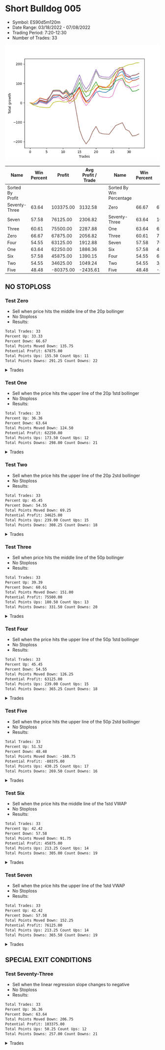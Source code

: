 # Short Bulldog 005 
- Symbol: ES90d5m120m
- Date Range: 03/18/2022 - 07/08/2022
- Trading Period: 7:20-12:30
- Number of Trades: 33

![Plot](ShortBulldog005ES90d5m120m.png)

| Name | Win Percent | Profit | Avg Profit / Trade |     | Name | Win Percent | Profit | Avg Profit / Trade |
| ---- | ----------- | ------ | ------------------ | --- | ---- | ----------- | ------ | ------------------ |
| Sorted By <br> Profit | | | | | Sorted By <br> Win Percentage ||||
| Seventy-Three | 63.64 | 103375.00 | 3132.58 |     | Zero | 66.67 | 67875.00 | 2056.82 |
| Seven | 57.58 | 76125.00 | 2306.82 |     | Seventy-Three | 63.64 | 103375.00 | 3132.58 |
| Three | 60.61 | 75500.00 | 2287.88 |     | One | 63.64 | 62250.00 | 1886.36 |
| Zero | 66.67 | 67875.00 | 2056.82 |     | Three | 60.61 | 75500.00 | 2287.88 |
| Four | 54.55 | 63125.00 | 1912.88 |     | Seven | 57.58 | 76125.00 | 2306.82 |
| One | 63.64 | 62250.00 | 1886.36 |     | Six | 57.58 | 45875.00 | 1390.15 |
| Six | 57.58 | 45875.00 | 1390.15 |     | Four | 54.55 | 63125.00 | 1912.88 |
| Two | 54.55 | 34625.00 | 1049.24 |     | Two | 54.55 | 34625.00 | 1049.24 |
| Five | 48.48 | -80375.00 | -2435.61 |     | Five | 48.48 | -80375.00 | -2435.61 |

## NO STOPLOSS

### Test Zero
* Sell when price hits the middle line of the 20p bollinger
* No Stoploss
* Results:
```
Total Trades: 33
Percent Up: 33.33
Percent Down: 66.67
Total Points Moved Down: 135.75
Potential Profit: 67875.00
Total Points Ups: 155.50 Count Ups: 11
Total Points Downs: 291.25 Count Downs: 22
```

<details><summary>Trades</summary>

<code>In: 2022-03-24 08:05:00		Out: 2022-03-24 09:17:15		Total Position Time: 72:15		Total Move Down: -7.25		Total to Date: -7.25</code> <br />
<code>In: 2022-03-24 08:30:00		Out: 2022-03-24 09:17:15		Total Position Time: 47:15		Total Move Down: 6.25		Total to Date: -1.00</code> <br />
<code>In: 2022-03-25 07:25:00		Out: 2022-03-25 08:01:45		Total Position Time: 36:45		Total Move Down: 7.00		Total to Date: 6.00</code> <br />
<code>In: 2022-03-28 12:00:00		Out: 2022-03-28 12:46:00		Total Position Time: 46:00		Total Move Down: -4.25		Total to Date: 1.75</code> <br />
<code>In: 2022-03-29 12:10:00		Out: 2022-03-29 12:46:00		Total Position Time: 36:00		Total Move Down: -5.00		Total to Date: -3.25</code> <br />
<code>In: 2022-04-06 10:50:00		Out: 2022-04-06 11:00:10		Total Position Time: 10:10		Total Move Down: 13.25		Total to Date: 10.00</code> <br />
<code>In: 2022-04-06 11:05:00		Out: 2022-04-06 11:08:10		Total Position Time: 03:10		Total Move Down: 18.50		Total to Date: 28.50</code> <br />
<code>In: 2022-04-07 12:15:00		Out: 2022-04-07 12:46:00		Total Position Time: 31:00		Total Move Down: 1.50		Total to Date: 30.00</code> <br />
<code>In: 2022-04-08 08:05:00		Out: 2022-04-08 09:13:40		Total Position Time: 68:40		Total Move Down: 7.00		Total to Date: 37.00</code> <br />
<code>In: 2022-04-13 08:05:00		Out: 2022-04-13 10:05:55		Total Position Time: 120:55		Total Move Down: -15.50		Total to Date: 21.50</code> <br />
<code>In: 2022-04-20 10:45:00		Out: 2022-04-20 11:13:25		Total Position Time: 28:25		Total Move Down: 5.75		Total to Date: 27.25</code> <br />
<code>In: 2022-04-25 11:35:00		Out: 2022-04-25 12:07:15		Total Position Time: 32:15		Total Move Down: 16.00		Total to Date: 43.25</code> <br />
<code>In: 2022-05-04 09:40:00		Out: 2022-05-04 10:37:25		Total Position Time: 57:25		Total Move Down: 6.00		Total to Date: 49.25</code> <br />
<code>In: 2022-05-04 11:05:00		Out: 2022-05-04 11:07:15		Total Position Time: 02:15		Total Move Down: 14.00		Total to Date: 63.25</code> <br />
<code>In: 2022-05-04 11:30:00		Out: 2022-05-04 11:31:10		Total Position Time: 01:10		Total Move Down: 19.00		Total to Date: 82.25</code> <br />
<code>In: 2022-05-04 11:55:00		Out: 2022-05-04 12:46:00		Total Position Time: 51:00		Total Move Down: -46.75		Total to Date: 35.50</code> <br />
<code>In: 2022-05-04 12:15:00		Out: 2022-05-04 12:46:00		Total Position Time: 31:00		Total Move Down: -27.00		Total to Date: 8.50</code> <br />
<code>In: 2022-05-16 10:35:00		Out: 2022-05-16 11:51:05		Total Position Time: 76:05		Total Move Down: -0.50		Total to Date: 8.00</code> <br />
<code>In: 2022-05-19 08:50:00		Out: 2022-05-19 09:21:05		Total Position Time: 31:05		Total Move Down: 22.25		Total to Date: 30.25</code> <br />
<code>In: 2022-05-19 12:05:00		Out: 2022-05-19 12:18:20		Total Position Time: 13:20		Total Move Down: 23.50		Total to Date: 53.75</code> <br />
<code>In: 2022-05-24 10:55:00		Out: 2022-05-24 11:48:35		Total Position Time: 53:35		Total Move Down: 6.25		Total to Date: 60.00</code> <br />
<code>In: 2022-05-25 11:35:00		Out: 2022-05-25 12:46:00		Total Position Time: 71:00		Total Move Down: -5.25		Total to Date: 54.75</code> <br />
<code>In: 2022-05-27 12:10:00		Out: 2022-05-27 12:46:00		Total Position Time: 36:00		Total Move Down: -1.50		Total to Date: 53.25</code> <br />
<code>In: 2022-05-31 09:05:00		Out: 2022-05-31 10:16:00		Total Position Time: 71:00		Total Move Down: 10.50		Total to Date: 63.75</code> <br />
<code>In: 2022-06-15 11:00:00		Out: 2022-06-15 11:01:15		Total Position Time: 01:15		Total Move Down: 11.00		Total to Date: 74.75</code> <br />
<code>In: 2022-06-15 11:45:00		Out: 2022-06-15 11:58:05		Total Position Time: 13:05		Total Move Down: 46.75		Total to Date: 121.50</code> <br />
<code>In: 2022-06-15 11:50:00		Out: 2022-06-15 11:58:05		Total Position Time: 08:05		Total Move Down: 32.00		Total to Date: 153.50</code> <br />
<code>In: 2022-06-21 12:05:00		Out: 2022-06-21 12:35:35		Total Position Time: 30:35		Total Move Down: 8.00		Total to Date: 161.50</code> <br />
<code>In: 2022-07-05 10:40:00		Out: 2022-07-05 12:40:55		Total Position Time: 120:55		Total Move Down: -34.75		Total to Date: 126.75</code> <br />
<code>In: 2022-07-05 11:40:00		Out: 2022-07-05 12:46:00		Total Position Time: 66:00		Total Move Down: -7.75		Total to Date: 119.00</code> <br />
<code>In: 2022-07-06 11:00:00		Out: 2022-07-06 11:02:25		Total Position Time: 02:25		Total Move Down: 7.00		Total to Date: 126.00</code> <br />
<code>In: 2022-07-06 11:45:00		Out: 2022-07-06 12:46:00		Total Position Time: 61:00		Total Move Down: 2.25		Total to Date: 128.25</code> <br />
<code>In: 2022-07-07 12:20:00		Out: 2022-07-07 12:38:25		Total Position Time: 18:25		Total Move Down: 7.50		Total to Date: 135.75</code> <br />


</details>

### Test One
* Sell when the price hits the upper line of the 20p 1std bollinger
* No Stoploss
* Results:
```
Total Trades: 33
Percent Up: 36.36
Percent Down: 63.64
Total Points Moved Down: 124.50
Potential Profit: 62250.00
Total Points Ups: 173.50 Count Ups: 12
Total Points Downs: 298.00 Count Downs: 21
```

<details><summary>Trades</summary>

<code>In: 2022-03-24 08:05:00		Out: 2022-03-24 09:33:55		Total Position Time: 88:55		Total Move Down: -2.00		Total to Date: -2.00</code> <br />
<code>In: 2022-03-24 08:30:00		Out: 2022-03-24 09:33:55		Total Position Time: 63:55		Total Move Down: 11.50		Total to Date: 9.50</code> <br />
<code>In: 2022-03-25 07:25:00		Out: 2022-03-25 08:09:20		Total Position Time: 44:20		Total Move Down: 15.50		Total to Date: 25.00</code> <br />
<code>In: 2022-03-28 12:00:00		Out: 2022-03-28 12:46:00		Total Position Time: 46:00		Total Move Down: -4.25		Total to Date: 20.75</code> <br />
<code>In: 2022-03-29 12:10:00		Out: 2022-03-29 12:46:00		Total Position Time: 36:00		Total Move Down: -5.00		Total to Date: 15.75</code> <br />
<code>In: 2022-04-06 10:50:00		Out: 2022-04-06 11:09:45		Total Position Time: 19:45		Total Move Down: 17.75		Total to Date: 33.50</code> <br />
<code>In: 2022-04-06 11:05:00		Out: 2022-04-06 11:09:45		Total Position Time: 04:45		Total Move Down: 24.75		Total to Date: 58.25</code> <br />
<code>In: 2022-04-07 12:15:00		Out: 2022-04-07 12:46:00		Total Position Time: 31:00		Total Move Down: 1.50		Total to Date: 59.75</code> <br />
<code>In: 2022-04-08 08:05:00		Out: 2022-04-08 10:05:55		Total Position Time: 120:55		Total Move Down: -1.00		Total to Date: 58.75</code> <br />
<code>In: 2022-04-13 08:05:00		Out: 2022-04-13 10:05:55		Total Position Time: 120:55		Total Move Down: -15.50		Total to Date: 43.25</code> <br />
<code>In: 2022-04-20 10:45:00		Out: 2022-04-20 11:17:15		Total Position Time: 32:15		Total Move Down: 8.75		Total to Date: 52.00</code> <br />
<code>In: 2022-04-25 11:35:00		Out: 2022-04-25 12:46:00		Total Position Time: 71:00		Total Move Down: -22.75		Total to Date: 29.25</code> <br />
<code>In: 2022-05-04 09:40:00		Out: 2022-05-04 11:07:20		Total Position Time: 87:20		Total Move Down: 4.00		Total to Date: 33.25</code> <br />
<code>In: 2022-05-04 11:05:00		Out: 2022-05-04 11:07:20		Total Position Time: 02:20		Total Move Down: 18.00		Total to Date: 51.25</code> <br />
<code>In: 2022-05-04 11:30:00		Out: 2022-05-04 11:31:20		Total Position Time: 01:20		Total Move Down: 23.00		Total to Date: 74.25</code> <br />
<code>In: 2022-05-04 11:55:00		Out: 2022-05-04 12:46:00		Total Position Time: 51:00		Total Move Down: -46.75		Total to Date: 27.50</code> <br />
<code>In: 2022-05-04 12:15:00		Out: 2022-05-04 12:46:00		Total Position Time: 31:00		Total Move Down: -27.00		Total to Date: 0.50</code> <br />
<code>In: 2022-05-16 10:35:00		Out: 2022-05-16 12:10:10		Total Position Time: 95:10		Total Move Down: 2.50		Total to Date: 3.00</code> <br />
<code>In: 2022-05-19 08:50:00		Out: 2022-05-19 09:40:30		Total Position Time: 50:30		Total Move Down: 30.75		Total to Date: 33.75</code> <br />
<code>In: 2022-05-19 12:05:00		Out: 2022-05-19 12:24:50		Total Position Time: 19:50		Total Move Down: 34.75		Total to Date: 68.50</code> <br />
<code>In: 2022-05-24 10:55:00		Out: 2022-05-24 11:55:10		Total Position Time: 60:10		Total Move Down: 15.25		Total to Date: 83.75</code> <br />
<code>In: 2022-05-25 11:35:00		Out: 2022-05-25 12:46:00		Total Position Time: 71:00		Total Move Down: -5.25		Total to Date: 78.50</code> <br />
<code>In: 2022-05-27 12:10:00		Out: 2022-05-27 12:46:00		Total Position Time: 36:00		Total Move Down: -1.50		Total to Date: 77.00</code> <br />
<code>In: 2022-05-31 09:05:00		Out: 2022-05-31 10:22:45		Total Position Time: 77:45		Total Move Down: 15.25		Total to Date: 92.25</code> <br />
<code>In: 2022-06-15 11:00:00		Out: 2022-06-15 11:01:25		Total Position Time: 01:25		Total Move Down: 16.75		Total to Date: 109.00</code> <br />
<code>In: 2022-06-15 11:45:00		Out: 2022-06-15 12:46:00		Total Position Time: 61:00		Total Move Down: 22.00		Total to Date: 131.00</code> <br />
<code>In: 2022-06-15 11:50:00		Out: 2022-06-15 12:46:00		Total Position Time: 56:00		Total Move Down: 7.25		Total to Date: 138.25</code> <br />
<code>In: 2022-06-21 12:05:00		Out: 2022-06-21 12:46:00		Total Position Time: 41:00		Total Move Down: 7.00		Total to Date: 145.25</code> <br />
<code>In: 2022-07-05 10:40:00		Out: 2022-07-05 12:40:55		Total Position Time: 120:55		Total Move Down: -34.75		Total to Date: 110.50</code> <br />
<code>In: 2022-07-05 11:40:00		Out: 2022-07-05 12:46:00		Total Position Time: 66:00		Total Move Down: -7.75		Total to Date: 102.75</code> <br />
<code>In: 2022-07-06 11:00:00		Out: 2022-07-06 11:12:15		Total Position Time: 12:15		Total Move Down: 11.25		Total to Date: 114.00</code> <br />
<code>In: 2022-07-06 11:45:00		Out: 2022-07-06 12:46:00		Total Position Time: 61:00		Total Move Down: 2.25		Total to Date: 116.25</code> <br />
<code>In: 2022-07-07 12:20:00		Out: 2022-07-07 12:46:00		Total Position Time: 26:00		Total Move Down: 8.25		Total to Date: 124.50</code> <br />


</details>

### Test Two
* Sell when the price hits the upper line of the 20p 2std bollinger
* No Stoploss
* Results:
```
Total Trades: 33
Percent Up: 45.45
Percent Down: 54.55
Total Points Moved Down: 69.25
Potential Profit: 34625.00
Total Points Ups: 239.00 Count Ups: 15
Total Points Downs: 308.25 Count Downs: 18
```

<details><summary>Trades</summary>

<code>In: 2022-03-24 08:05:00		Out: 2022-03-24 10:05:55		Total Position Time: 120:55		Total Move Down: -7.75		Total to Date: -7.75</code> <br />
<code>In: 2022-03-24 08:30:00		Out: 2022-03-24 10:30:55		Total Position Time: 120:55		Total Move Down: 0.25		Total to Date: -7.50</code> <br />
<code>In: 2022-03-25 07:25:00		Out: 2022-03-25 08:10:45		Total Position Time: 45:45		Total Move Down: 21.25		Total to Date: 13.75</code> <br />
<code>In: 2022-03-28 12:00:00		Out: 2022-03-28 12:46:00		Total Position Time: 46:00		Total Move Down: -4.25		Total to Date: 9.50</code> <br />
<code>In: 2022-03-29 12:10:00		Out: 2022-03-29 12:46:00		Total Position Time: 36:00		Total Move Down: -5.00		Total to Date: 4.50</code> <br />
<code>In: 2022-04-06 10:50:00		Out: 2022-04-06 11:15:15		Total Position Time: 25:15		Total Move Down: 26.25		Total to Date: 30.75</code> <br />
<code>In: 2022-04-06 11:05:00		Out: 2022-04-06 11:15:15		Total Position Time: 10:15		Total Move Down: 33.25		Total to Date: 64.00</code> <br />
<code>In: 2022-04-07 12:15:00		Out: 2022-04-07 12:46:00		Total Position Time: 31:00		Total Move Down: 1.50		Total to Date: 65.50</code> <br />
<code>In: 2022-04-08 08:05:00		Out: 2022-04-08 10:05:55		Total Position Time: 120:55		Total Move Down: -1.00		Total to Date: 64.50</code> <br />
<code>In: 2022-04-13 08:05:00		Out: 2022-04-13 10:05:55		Total Position Time: 120:55		Total Move Down: -15.50		Total to Date: 49.00</code> <br />
<code>In: 2022-04-20 10:45:00		Out: 2022-04-20 11:19:15		Total Position Time: 34:15		Total Move Down: 11.50		Total to Date: 60.50</code> <br />
<code>In: 2022-04-25 11:35:00		Out: 2022-04-25 12:46:00		Total Position Time: 71:00		Total Move Down: -22.75		Total to Date: 37.75</code> <br />
<code>In: 2022-05-04 09:40:00		Out: 2022-05-04 11:07:40		Total Position Time: 87:40		Total Move Down: 10.50		Total to Date: 48.25</code> <br />
<code>In: 2022-05-04 11:05:00		Out: 2022-05-04 11:07:40		Total Position Time: 02:40		Total Move Down: 24.50		Total to Date: 72.75</code> <br />
<code>In: 2022-05-04 11:30:00		Out: 2022-05-04 11:32:25		Total Position Time: 02:25		Total Move Down: 32.25		Total to Date: 105.00</code> <br />
<code>In: 2022-05-04 11:55:00		Out: 2022-05-04 12:46:00		Total Position Time: 51:00		Total Move Down: -46.75		Total to Date: 58.25</code> <br />
<code>In: 2022-05-04 12:15:00		Out: 2022-05-04 12:46:00		Total Position Time: 31:00		Total Move Down: -27.00		Total to Date: 31.25</code> <br />
<code>In: 2022-05-16 10:35:00		Out: 2022-05-16 12:14:20		Total Position Time: 99:20		Total Move Down: 9.25		Total to Date: 40.50</code> <br />
<code>In: 2022-05-19 08:50:00		Out: 2022-05-19 10:50:55		Total Position Time: 120:55		Total Move Down: 40.50		Total to Date: 81.00</code> <br />
<code>In: 2022-05-19 12:05:00		Out: 2022-05-19 12:46:00		Total Position Time: 41:00		Total Move Down: 27.00		Total to Date: 108.00</code> <br />
<code>In: 2022-05-24 10:55:00		Out: 2022-05-24 12:46:00		Total Position Time: 111:00		Total Move Down: -32.75		Total to Date: 75.25</code> <br />
<code>In: 2022-05-25 11:35:00		Out: 2022-05-25 12:46:00		Total Position Time: 71:00		Total Move Down: -5.25		Total to Date: 70.00</code> <br />
<code>In: 2022-05-27 12:10:00		Out: 2022-05-27 12:46:00		Total Position Time: 36:00		Total Move Down: -1.50		Total to Date: 68.50</code> <br />
<code>In: 2022-05-31 09:05:00		Out: 2022-05-31 11:05:55		Total Position Time: 120:55		Total Move Down: -1.25		Total to Date: 67.25</code> <br />
<code>In: 2022-06-15 11:00:00		Out: 2022-06-15 11:01:40		Total Position Time: 01:40		Total Move Down: 23.50		Total to Date: 90.75</code> <br />
<code>In: 2022-06-15 11:45:00		Out: 2022-06-15 12:46:00		Total Position Time: 61:00		Total Move Down: 22.00		Total to Date: 112.75</code> <br />
<code>In: 2022-06-15 11:50:00		Out: 2022-06-15 12:46:00		Total Position Time: 56:00		Total Move Down: 7.25		Total to Date: 120.00</code> <br />
<code>In: 2022-06-21 12:05:00		Out: 2022-06-21 12:46:00		Total Position Time: 41:00		Total Move Down: 7.00		Total to Date: 127.00</code> <br />
<code>In: 2022-07-05 10:40:00		Out: 2022-07-05 12:40:55		Total Position Time: 120:55		Total Move Down: -34.75		Total to Date: 92.25</code> <br />
<code>In: 2022-07-05 11:40:00		Out: 2022-07-05 12:46:00		Total Position Time: 66:00		Total Move Down: -7.75		Total to Date: 84.50</code> <br />
<code>In: 2022-07-06 11:00:00		Out: 2022-07-06 12:46:00		Total Position Time: 106:00		Total Move Down: -25.75		Total to Date: 58.75</code> <br />
<code>In: 2022-07-06 11:45:00		Out: 2022-07-06 12:46:00		Total Position Time: 61:00		Total Move Down: 2.25		Total to Date: 61.00</code> <br />
<code>In: 2022-07-07 12:20:00		Out: 2022-07-07 12:46:00		Total Position Time: 26:00		Total Move Down: 8.25		Total to Date: 69.25</code> <br />


</details>

### Test Three
* Sell when price hits the middle line of the 50p bollinger
* No Stoploss
* Results:
```
Total Trades: 33
Percent Up: 39.39
Percent Down: 60.61
Total Points Moved Down: 151.00
Potential Profit: 75500.00
Total Points Ups: 180.50 Count Ups: 13
Total Points Downs: 331.50 Count Downs: 20
```

<details><summary>Trades</summary>

<code>In: 2022-03-24 08:05:00		Out: 2022-03-24 10:05:55		Total Position Time: 120:55		Total Move Down: -7.75		Total to Date: -7.75</code> <br />
<code>In: 2022-03-24 08:30:00		Out: 2022-03-24 10:30:55		Total Position Time: 120:55		Total Move Down: 0.25		Total to Date: -7.50</code> <br />
<code>In: 2022-03-25 07:25:00		Out: 2022-03-25 08:10:15		Total Position Time: 45:15		Total Move Down: 19.50		Total to Date: 12.00</code> <br />
<code>In: 2022-03-28 12:00:00		Out: 2022-03-28 12:46:00		Total Position Time: 46:00		Total Move Down: -4.25		Total to Date: 7.75</code> <br />
<code>In: 2022-03-29 12:10:00		Out: 2022-03-29 12:46:00		Total Position Time: 36:00		Total Move Down: -5.00		Total to Date: 2.75</code> <br />
<code>In: 2022-04-06 10:50:00		Out: 2022-04-06 11:08:35		Total Position Time: 18:35		Total Move Down: 13.25		Total to Date: 16.00</code> <br />
<code>In: 2022-04-06 11:05:00		Out: 2022-04-06 11:08:35		Total Position Time: 03:35		Total Move Down: 20.25		Total to Date: 36.25</code> <br />
<code>In: 2022-04-07 12:15:00		Out: 2022-04-07 12:46:00		Total Position Time: 31:00		Total Move Down: 1.50		Total to Date: 37.75</code> <br />
<code>In: 2022-04-08 08:05:00		Out: 2022-04-08 10:05:55		Total Position Time: 120:55		Total Move Down: -1.00		Total to Date: 36.75</code> <br />
<code>In: 2022-04-13 08:05:00		Out: 2022-04-13 10:05:55		Total Position Time: 120:55		Total Move Down: -15.50		Total to Date: 21.25</code> <br />
<code>In: 2022-04-20 10:45:00		Out: 2022-04-20 11:17:15		Total Position Time: 32:15		Total Move Down: 8.75		Total to Date: 30.00</code> <br />
<code>In: 2022-04-25 11:35:00		Out: 2022-04-25 12:46:00		Total Position Time: 71:00		Total Move Down: -22.75		Total to Date: 7.25</code> <br />
<code>In: 2022-05-04 09:40:00		Out: 2022-05-04 11:20:50		Total Position Time: 100:50		Total Move Down: 16.25		Total to Date: 23.50</code> <br />
<code>In: 2022-05-04 11:05:00		Out: 2022-05-04 11:20:50		Total Position Time: 15:50		Total Move Down: 30.25		Total to Date: 53.75</code> <br />
<code>In: 2022-05-04 11:30:00		Out: 2022-05-04 11:31:40		Total Position Time: 01:40		Total Move Down: 26.00		Total to Date: 79.75</code> <br />
<code>In: 2022-05-04 11:55:00		Out: 2022-05-04 12:46:00		Total Position Time: 51:00		Total Move Down: -46.75		Total to Date: 33.00</code> <br />
<code>In: 2022-05-04 12:15:00		Out: 2022-05-04 12:46:00		Total Position Time: 31:00		Total Move Down: -27.00		Total to Date: 6.00</code> <br />
<code>In: 2022-05-16 10:35:00		Out: 2022-05-16 12:17:45		Total Position Time: 102:45		Total Move Down: 12.50		Total to Date: 18.50</code> <br />
<code>In: 2022-05-19 08:50:00		Out: 2022-05-19 09:37:05		Total Position Time: 47:05		Total Move Down: 25.75		Total to Date: 44.25</code> <br />
<code>In: 2022-05-19 12:05:00		Out: 2022-05-19 12:21:15		Total Position Time: 16:15		Total Move Down: 27.50		Total to Date: 71.75</code> <br />
<code>In: 2022-05-24 10:55:00		Out: 2022-05-24 11:55:10		Total Position Time: 60:10		Total Move Down: 15.25		Total to Date: 87.00</code> <br />
<code>In: 2022-05-25 11:35:00		Out: 2022-05-25 12:46:00		Total Position Time: 71:00		Total Move Down: -5.25		Total to Date: 81.75</code> <br />
<code>In: 2022-05-27 12:10:00		Out: 2022-05-27 12:46:00		Total Position Time: 36:00		Total Move Down: -1.50		Total to Date: 80.25</code> <br />
<code>In: 2022-05-31 09:05:00		Out: 2022-05-31 11:05:55		Total Position Time: 120:55		Total Move Down: -1.25		Total to Date: 79.00</code> <br />
<code>In: 2022-06-15 11:00:00		Out: 2022-06-15 11:01:15		Total Position Time: 01:15		Total Move Down: 11.00		Total to Date: 90.00</code> <br />
<code>In: 2022-06-15 11:45:00		Out: 2022-06-15 11:58:05		Total Position Time: 13:05		Total Move Down: 46.75		Total to Date: 136.75</code> <br />
<code>In: 2022-06-15 11:50:00		Out: 2022-06-15 11:58:05		Total Position Time: 08:05		Total Move Down: 32.00		Total to Date: 168.75</code> <br />
<code>In: 2022-06-21 12:05:00		Out: 2022-06-21 12:46:00		Total Position Time: 41:00		Total Move Down: 7.00		Total to Date: 175.75</code> <br />
<code>In: 2022-07-05 10:40:00		Out: 2022-07-05 12:40:55		Total Position Time: 120:55		Total Move Down: -34.75		Total to Date: 141.00</code> <br />
<code>In: 2022-07-05 11:40:00		Out: 2022-07-05 12:46:00		Total Position Time: 66:00		Total Move Down: -7.75		Total to Date: 133.25</code> <br />
<code>In: 2022-07-06 11:00:00		Out: 2022-07-06 11:11:50		Total Position Time: 11:50		Total Move Down: 7.25		Total to Date: 140.50</code> <br />
<code>In: 2022-07-06 11:45:00		Out: 2022-07-06 12:46:00		Total Position Time: 61:00		Total Move Down: 2.25		Total to Date: 142.75</code> <br />
<code>In: 2022-07-07 12:20:00		Out: 2022-07-07 12:46:00		Total Position Time: 26:00		Total Move Down: 8.25		Total to Date: 151.00</code> <br />


</details>

### Test Four
* Sell when the price hits the upper line of the 50p 1std bollinger
* No Stoploss
* Results:
```
Total Trades: 33
Percent Up: 45.45
Percent Down: 54.55
Total Points Moved Down: 126.25
Potential Profit: 63125.00
Total Points Ups: 239.00 Count Ups: 15
Total Points Downs: 365.25 Count Downs: 18
```

<details><summary>Trades</summary>

<code>In: 2022-03-24 08:05:00		Out: 2022-03-24 10:05:55		Total Position Time: 120:55		Total Move Down: -7.75		Total to Date: -7.75</code> <br />
<code>In: 2022-03-24 08:30:00		Out: 2022-03-24 10:30:55		Total Position Time: 120:55		Total Move Down: 0.25		Total to Date: -7.50</code> <br />
<code>In: 2022-03-25 07:25:00		Out: 2022-03-25 08:26:05		Total Position Time: 61:05		Total Move Down: 30.25		Total to Date: 22.75</code> <br />
<code>In: 2022-03-28 12:00:00		Out: 2022-03-28 12:46:00		Total Position Time: 46:00		Total Move Down: -4.25		Total to Date: 18.50</code> <br />
<code>In: 2022-03-29 12:10:00		Out: 2022-03-29 12:46:00		Total Position Time: 36:00		Total Move Down: -5.00		Total to Date: 13.50</code> <br />
<code>In: 2022-04-06 10:50:00		Out: 2022-04-06 11:11:20		Total Position Time: 21:20		Total Move Down: 19.25		Total to Date: 32.75</code> <br />
<code>In: 2022-04-06 11:05:00		Out: 2022-04-06 11:11:20		Total Position Time: 06:20		Total Move Down: 26.25		Total to Date: 59.00</code> <br />
<code>In: 2022-04-07 12:15:00		Out: 2022-04-07 12:46:00		Total Position Time: 31:00		Total Move Down: 1.50		Total to Date: 60.50</code> <br />
<code>In: 2022-04-08 08:05:00		Out: 2022-04-08 10:05:55		Total Position Time: 120:55		Total Move Down: -1.00		Total to Date: 59.50</code> <br />
<code>In: 2022-04-13 08:05:00		Out: 2022-04-13 10:05:55		Total Position Time: 120:55		Total Move Down: -15.50		Total to Date: 44.00</code> <br />
<code>In: 2022-04-20 10:45:00		Out: 2022-04-20 11:21:05		Total Position Time: 36:05		Total Move Down: 13.50		Total to Date: 57.50</code> <br />
<code>In: 2022-04-25 11:35:00		Out: 2022-04-25 12:46:00		Total Position Time: 71:00		Total Move Down: -22.75		Total to Date: 34.75</code> <br />
<code>In: 2022-05-04 09:40:00		Out: 2022-05-04 11:34:10		Total Position Time: 114:10		Total Move Down: 27.75		Total to Date: 62.50</code> <br />
<code>In: 2022-05-04 11:05:00		Out: 2022-05-04 11:34:10		Total Position Time: 29:10		Total Move Down: 41.75		Total to Date: 104.25</code> <br />
<code>In: 2022-05-04 11:30:00		Out: 2022-05-04 11:34:10		Total Position Time: 04:10		Total Move Down: 40.00		Total to Date: 144.25</code> <br />
<code>In: 2022-05-04 11:55:00		Out: 2022-05-04 12:46:00		Total Position Time: 51:00		Total Move Down: -46.75		Total to Date: 97.50</code> <br />
<code>In: 2022-05-04 12:15:00		Out: 2022-05-04 12:46:00		Total Position Time: 31:00		Total Move Down: -27.00		Total to Date: 70.50</code> <br />
<code>In: 2022-05-16 10:35:00		Out: 2022-05-16 12:35:20		Total Position Time: 120:20		Total Move Down: 22.25		Total to Date: 92.75</code> <br />
<code>In: 2022-05-19 08:50:00		Out: 2022-05-19 09:45:45		Total Position Time: 55:45		Total Move Down: 38.50		Total to Date: 131.25</code> <br />
<code>In: 2022-05-19 12:05:00		Out: 2022-05-19 12:30:05		Total Position Time: 25:05		Total Move Down: 40.50		Total to Date: 171.75</code> <br />
<code>In: 2022-05-24 10:55:00		Out: 2022-05-24 12:46:00		Total Position Time: 111:00		Total Move Down: -32.75		Total to Date: 139.00</code> <br />
<code>In: 2022-05-25 11:35:00		Out: 2022-05-25 12:46:00		Total Position Time: 71:00		Total Move Down: -5.25		Total to Date: 133.75</code> <br />
<code>In: 2022-05-27 12:10:00		Out: 2022-05-27 12:46:00		Total Position Time: 36:00		Total Move Down: -1.50		Total to Date: 132.25</code> <br />
<code>In: 2022-05-31 09:05:00		Out: 2022-05-31 11:05:55		Total Position Time: 120:55		Total Move Down: -1.25		Total to Date: 131.00</code> <br />
<code>In: 2022-06-15 11:00:00		Out: 2022-06-15 11:01:25		Total Position Time: 01:25		Total Move Down: 16.75		Total to Date: 147.75</code> <br />
<code>In: 2022-06-15 11:45:00		Out: 2022-06-15 12:46:00		Total Position Time: 61:00		Total Move Down: 22.00		Total to Date: 169.75</code> <br />
<code>In: 2022-06-15 11:50:00		Out: 2022-06-15 12:46:00		Total Position Time: 56:00		Total Move Down: 7.25		Total to Date: 177.00</code> <br />
<code>In: 2022-06-21 12:05:00		Out: 2022-06-21 12:46:00		Total Position Time: 41:00		Total Move Down: 7.00		Total to Date: 184.00</code> <br />
<code>In: 2022-07-05 10:40:00		Out: 2022-07-05 12:40:55		Total Position Time: 120:55		Total Move Down: -34.75		Total to Date: 149.25</code> <br />
<code>In: 2022-07-05 11:40:00		Out: 2022-07-05 12:46:00		Total Position Time: 66:00		Total Move Down: -7.75		Total to Date: 141.50</code> <br />
<code>In: 2022-07-06 11:00:00		Out: 2022-07-06 12:46:00		Total Position Time: 106:00		Total Move Down: -25.75		Total to Date: 115.75</code> <br />
<code>In: 2022-07-06 11:45:00		Out: 2022-07-06 12:46:00		Total Position Time: 61:00		Total Move Down: 2.25		Total to Date: 118.00</code> <br />
<code>In: 2022-07-07 12:20:00		Out: 2022-07-07 12:46:00		Total Position Time: 26:00		Total Move Down: 8.25		Total to Date: 126.25</code> <br />


</details>

### Test Five
* Sell when the price hits the upper line of the 50p 2std bollinger
* No Stoploss
* Results:
```
Total Trades: 33
Percent Up: 51.52
Percent Down: 48.48
Total Points Moved Down: -160.75
Potential Profit: -80375.00
Total Points Ups: 430.25 Count Ups: 17
Total Points Downs: 269.50 Count Downs: 16
```

<details><summary>Trades</summary>

<code>In: 2022-03-24 08:05:00		Out: 2022-03-24 10:05:55		Total Position Time: 120:55		Total Move Down: -7.75		Total to Date: -7.75</code> <br />
<code>In: 2022-03-24 08:30:00		Out: 2022-03-24 10:30:55		Total Position Time: 120:55		Total Move Down: 0.25		Total to Date: -7.50</code> <br />
<code>In: 2022-03-25 07:25:00		Out: 2022-03-25 09:25:55		Total Position Time: 120:55		Total Move Down: 22.00		Total to Date: 14.50</code> <br />
<code>In: 2022-03-28 12:00:00		Out: 2022-03-28 12:46:00		Total Position Time: 46:00		Total Move Down: -4.25		Total to Date: 10.25</code> <br />
<code>In: 2022-03-29 12:10:00		Out: 2022-03-29 12:46:00		Total Position Time: 36:00		Total Move Down: -5.00		Total to Date: 5.25</code> <br />
<code>In: 2022-04-06 10:50:00		Out: 2022-04-06 11:15:05		Total Position Time: 25:05		Total Move Down: 25.50		Total to Date: 30.75</code> <br />
<code>In: 2022-04-06 11:05:00		Out: 2022-04-06 11:15:05		Total Position Time: 10:05		Total Move Down: 32.50		Total to Date: 63.25</code> <br />
<code>In: 2022-04-07 12:15:00		Out: 2022-04-07 12:46:00		Total Position Time: 31:00		Total Move Down: 1.50		Total to Date: 64.75</code> <br />
<code>In: 2022-04-08 08:05:00		Out: 2022-04-08 10:05:55		Total Position Time: 120:55		Total Move Down: -1.00		Total to Date: 63.75</code> <br />
<code>In: 2022-04-13 08:05:00		Out: 2022-04-13 10:05:55		Total Position Time: 120:55		Total Move Down: -15.50		Total to Date: 48.25</code> <br />
<code>In: 2022-04-20 10:45:00		Out: 2022-04-20 11:35:45		Total Position Time: 50:45		Total Move Down: 19.25		Total to Date: 67.50</code> <br />
<code>In: 2022-04-25 11:35:00		Out: 2022-04-25 12:46:00		Total Position Time: 71:00		Total Move Down: -22.75		Total to Date: 44.75</code> <br />
<code>In: 2022-05-04 09:40:00		Out: 2022-05-04 11:40:55		Total Position Time: 120:55		Total Move Down: 8.00		Total to Date: 52.75</code> <br />
<code>In: 2022-05-04 11:05:00		Out: 2022-05-04 12:46:00		Total Position Time: 101:00		Total Move Down: -94.75		Total to Date: -42.00</code> <br />
<code>In: 2022-05-04 11:30:00		Out: 2022-05-04 12:46:00		Total Position Time: 76:00		Total Move Down: -96.50		Total to Date: -138.50</code> <br />
<code>In: 2022-05-04 11:55:00		Out: 2022-05-04 12:46:00		Total Position Time: 51:00		Total Move Down: -46.75		Total to Date: -185.25</code> <br />
<code>In: 2022-05-04 12:15:00		Out: 2022-05-04 12:46:00		Total Position Time: 31:00		Total Move Down: -27.00		Total to Date: -212.25</code> <br />
<code>In: 2022-05-16 10:35:00		Out: 2022-05-16 12:35:55		Total Position Time: 120:55		Total Move Down: 22.75		Total to Date: -189.50</code> <br />
<code>In: 2022-05-19 08:50:00		Out: 2022-05-19 10:50:55		Total Position Time: 120:55		Total Move Down: 40.50		Total to Date: -149.00</code> <br />
<code>In: 2022-05-19 12:05:00		Out: 2022-05-19 12:46:00		Total Position Time: 41:00		Total Move Down: 27.00		Total to Date: -122.00</code> <br />
<code>In: 2022-05-24 10:55:00		Out: 2022-05-24 12:46:00		Total Position Time: 111:00		Total Move Down: -32.75		Total to Date: -154.75</code> <br />
<code>In: 2022-05-25 11:35:00		Out: 2022-05-25 12:46:00		Total Position Time: 71:00		Total Move Down: -5.25		Total to Date: -160.00</code> <br />
<code>In: 2022-05-27 12:10:00		Out: 2022-05-27 12:46:00		Total Position Time: 36:00		Total Move Down: -1.50		Total to Date: -161.50</code> <br />
<code>In: 2022-05-31 09:05:00		Out: 2022-05-31 11:05:55		Total Position Time: 120:55		Total Move Down: -1.25		Total to Date: -162.75</code> <br />
<code>In: 2022-06-15 11:00:00		Out: 2022-06-15 11:01:40		Total Position Time: 01:40		Total Move Down: 23.50		Total to Date: -139.25</code> <br />
<code>In: 2022-06-15 11:45:00		Out: 2022-06-15 12:46:00		Total Position Time: 61:00		Total Move Down: 22.00		Total to Date: -117.25</code> <br />
<code>In: 2022-06-15 11:50:00		Out: 2022-06-15 12:46:00		Total Position Time: 56:00		Total Move Down: 7.25		Total to Date: -110.00</code> <br />
<code>In: 2022-06-21 12:05:00		Out: 2022-06-21 12:46:00		Total Position Time: 41:00		Total Move Down: 7.00		Total to Date: -103.00</code> <br />
<code>In: 2022-07-05 10:40:00		Out: 2022-07-05 12:40:55		Total Position Time: 120:55		Total Move Down: -34.75		Total to Date: -137.75</code> <br />
<code>In: 2022-07-05 11:40:00		Out: 2022-07-05 12:46:00		Total Position Time: 66:00		Total Move Down: -7.75		Total to Date: -145.50</code> <br />
<code>In: 2022-07-06 11:00:00		Out: 2022-07-06 12:46:00		Total Position Time: 106:00		Total Move Down: -25.75		Total to Date: -171.25</code> <br />
<code>In: 2022-07-06 11:45:00		Out: 2022-07-06 12:46:00		Total Position Time: 61:00		Total Move Down: 2.25		Total to Date: -169.00</code> <br />
<code>In: 2022-07-07 12:20:00		Out: 2022-07-07 12:46:00		Total Position Time: 26:00		Total Move Down: 8.25		Total to Date: -160.75</code> <br />


</details>

### Test Six
* Sell when the price hits the middle line of the 1std VWAP
* No Stoploss
* Results:
```
Total Trades: 33
Percent Up: 42.42
Percent Down: 57.58
Total Points Moved Down: 91.75
Potential Profit: 45875.00
Total Points Ups: 213.25 Count Ups: 14
Total Points Downs: 305.00 Count Downs: 19
```

<details><summary>Trades</summary>

<code>In: 2022-03-24 08:05:00		Out: 2022-03-24 10:05:55		Total Position Time: 120:55		Total Move Down: -7.75		Total to Date: -7.75</code> <br />
<code>In: 2022-03-24 08:30:00		Out: 2022-03-24 10:30:55		Total Position Time: 120:55		Total Move Down: 0.25		Total to Date: -7.50</code> <br />
<code>In: 2022-03-25 07:25:00		Out: 2022-03-25 08:08:15		Total Position Time: 43:15		Total Move Down: 9.50		Total to Date: 2.00</code> <br />
<code>In: 2022-03-28 12:00:00		Out: 2022-03-28 12:46:00		Total Position Time: 46:00		Total Move Down: -4.25		Total to Date: -2.25</code> <br />
<code>In: 2022-03-29 12:10:00		Out: 2022-03-29 12:46:00		Total Position Time: 36:00		Total Move Down: -5.00		Total to Date: -7.25</code> <br />
<code>In: 2022-04-06 10:50:00		Out: 2022-04-06 11:00:10		Total Position Time: 10:10		Total Move Down: 13.25		Total to Date: 6.00</code> <br />
<code>In: 2022-04-06 11:05:00		Out: 2022-04-06 11:08:10		Total Position Time: 03:10		Total Move Down: 18.50		Total to Date: 24.50</code> <br />
<code>In: 2022-04-07 12:15:00		Out: 2022-04-07 12:46:00		Total Position Time: 31:00		Total Move Down: 1.50		Total to Date: 26.00</code> <br />
<code>In: 2022-04-08 08:05:00		Out: 2022-04-08 10:05:55		Total Position Time: 120:55		Total Move Down: -1.00		Total to Date: 25.00</code> <br />
<code>In: 2022-04-13 08:05:00		Out: 2022-04-13 10:05:55		Total Position Time: 120:55		Total Move Down: -15.50		Total to Date: 9.50</code> <br />
<code>In: 2022-04-20 10:45:00		Out: 2022-04-20 11:18:20		Total Position Time: 33:20		Total Move Down: 9.75		Total to Date: 19.25</code> <br />
<code>In: 2022-04-25 11:35:00		Out: 2022-04-25 12:46:00		Total Position Time: 71:00		Total Move Down: -22.75		Total to Date: -3.50</code> <br />
<code>In: 2022-05-04 09:40:00		Out: 2022-05-04 11:20:20		Total Position Time: 100:20		Total Move Down: 12.00		Total to Date: 8.50</code> <br />
<code>In: 2022-05-04 11:05:00		Out: 2022-05-04 11:20:20		Total Position Time: 15:20		Total Move Down: 26.00		Total to Date: 34.50</code> <br />
<code>In: 2022-05-04 11:30:00		Out: 2022-05-04 11:31:25		Total Position Time: 01:25		Total Move Down: 24.50		Total to Date: 59.00</code> <br />
<code>In: 2022-05-04 11:55:00		Out: 2022-05-04 12:46:00		Total Position Time: 51:00		Total Move Down: -46.75		Total to Date: 12.25</code> <br />
<code>In: 2022-05-04 12:15:00		Out: 2022-05-04 12:46:00		Total Position Time: 31:00		Total Move Down: -27.00		Total to Date: -14.75</code> <br />
<code>In: 2022-05-16 10:35:00		Out: 2022-05-16 12:34:05		Total Position Time: 119:05		Total Move Down: 19.00		Total to Date: 4.25</code> <br />
<code>In: 2022-05-19 08:50:00		Out: 2022-05-19 09:39:15		Total Position Time: 49:15		Total Move Down: 29.00		Total to Date: 33.25</code> <br />
<code>In: 2022-05-19 12:05:00		Out: 2022-05-19 12:24:45		Total Position Time: 19:45		Total Move Down: 34.00		Total to Date: 67.25</code> <br />
<code>In: 2022-05-24 10:55:00		Out: 2022-05-24 12:46:00		Total Position Time: 111:00		Total Move Down: -32.75		Total to Date: 34.50</code> <br />
<code>In: 2022-05-25 11:35:00		Out: 2022-05-25 12:46:00		Total Position Time: 71:00		Total Move Down: -5.25		Total to Date: 29.25</code> <br />
<code>In: 2022-05-27 12:10:00		Out: 2022-05-27 12:46:00		Total Position Time: 36:00		Total Move Down: -1.50		Total to Date: 27.75</code> <br />
<code>In: 2022-05-31 09:05:00		Out: 2022-05-31 11:05:55		Total Position Time: 120:55		Total Move Down: -1.25		Total to Date: 26.50</code> <br />
<code>In: 2022-06-15 11:00:00		Out: 2022-06-15 11:01:10		Total Position Time: 01:10		Total Move Down: 9.25		Total to Date: 35.75</code> <br />
<code>In: 2022-06-15 11:45:00		Out: 2022-06-15 11:57:55		Total Position Time: 12:55		Total Move Down: 45.50		Total to Date: 81.25</code> <br />
<code>In: 2022-06-15 11:50:00		Out: 2022-06-15 11:57:55		Total Position Time: 07:55		Total Move Down: 30.75		Total to Date: 112.00</code> <br />
<code>In: 2022-06-21 12:05:00		Out: 2022-06-21 12:46:00		Total Position Time: 41:00		Total Move Down: 7.00		Total to Date: 119.00</code> <br />
<code>In: 2022-07-05 10:40:00		Out: 2022-07-05 12:40:55		Total Position Time: 120:55		Total Move Down: -34.75		Total to Date: 84.25</code> <br />
<code>In: 2022-07-05 11:40:00		Out: 2022-07-05 12:46:00		Total Position Time: 66:00		Total Move Down: -7.75		Total to Date: 76.50</code> <br />
<code>In: 2022-07-06 11:00:00		Out: 2022-07-06 11:01:15		Total Position Time: 01:15		Total Move Down: 4.75		Total to Date: 81.25</code> <br />
<code>In: 2022-07-06 11:45:00		Out: 2022-07-06 12:46:00		Total Position Time: 61:00		Total Move Down: 2.25		Total to Date: 83.50</code> <br />
<code>In: 2022-07-07 12:20:00		Out: 2022-07-07 12:46:00		Total Position Time: 26:00		Total Move Down: 8.25		Total to Date: 91.75</code> <br />


</details>

### Test Seven
* Sell when the price hits the upper line of the 1std VWAP
* No Stoploss
* Results:
```
Total Trades: 33
Percent Up: 42.42
Percent Down: 57.58
Total Points Moved Down: 152.25
Potential Profit: 76125.00
Total Points Ups: 213.25 Count Ups: 14
Total Points Downs: 365.50 Count Downs: 19
```

<details><summary>Trades</summary>

<code>In: 2022-03-24 08:05:00		Out: 2022-03-24 10:05:55		Total Position Time: 120:55		Total Move Down: -7.75		Total to Date: -7.75</code> <br />
<code>In: 2022-03-24 08:30:00		Out: 2022-03-24 10:30:55		Total Position Time: 120:55		Total Move Down: 0.25		Total to Date: -7.50</code> <br />
<code>In: 2022-03-25 07:25:00		Out: 2022-03-25 08:09:20		Total Position Time: 44:20		Total Move Down: 15.50		Total to Date: 8.00</code> <br />
<code>In: 2022-03-28 12:00:00		Out: 2022-03-28 12:46:00		Total Position Time: 46:00		Total Move Down: -4.25		Total to Date: 3.75</code> <br />
<code>In: 2022-03-29 12:10:00		Out: 2022-03-29 12:46:00		Total Position Time: 36:00		Total Move Down: -5.00		Total to Date: -1.25</code> <br />
<code>In: 2022-04-06 10:50:00		Out: 2022-04-06 11:09:40		Total Position Time: 19:40		Total Move Down: 17.50		Total to Date: 16.25</code> <br />
<code>In: 2022-04-06 11:05:00		Out: 2022-04-06 11:09:40		Total Position Time: 04:40		Total Move Down: 24.50		Total to Date: 40.75</code> <br />
<code>In: 2022-04-07 12:15:00		Out: 2022-04-07 12:46:00		Total Position Time: 31:00		Total Move Down: 1.50		Total to Date: 42.25</code> <br />
<code>In: 2022-04-08 08:05:00		Out: 2022-04-08 10:05:55		Total Position Time: 120:55		Total Move Down: -1.00		Total to Date: 41.25</code> <br />
<code>In: 2022-04-13 08:05:00		Out: 2022-04-13 10:05:55		Total Position Time: 120:55		Total Move Down: -15.50		Total to Date: 25.75</code> <br />
<code>In: 2022-04-20 10:45:00		Out: 2022-04-20 11:30:15		Total Position Time: 45:15		Total Move Down: 16.00		Total to Date: 41.75</code> <br />
<code>In: 2022-04-25 11:35:00		Out: 2022-04-25 12:46:00		Total Position Time: 71:00		Total Move Down: -22.75		Total to Date: 19.00</code> <br />
<code>In: 2022-05-04 09:40:00		Out: 2022-05-04 11:34:05		Total Position Time: 114:05		Total Move Down: 27.00		Total to Date: 46.00</code> <br />
<code>In: 2022-05-04 11:05:00		Out: 2022-05-04 11:34:05		Total Position Time: 29:05		Total Move Down: 41.00		Total to Date: 87.00</code> <br />
<code>In: 2022-05-04 11:30:00		Out: 2022-05-04 11:34:05		Total Position Time: 04:05		Total Move Down: 39.25		Total to Date: 126.25</code> <br />
<code>In: 2022-05-04 11:55:00		Out: 2022-05-04 12:46:00		Total Position Time: 51:00		Total Move Down: -46.75		Total to Date: 79.50</code> <br />
<code>In: 2022-05-04 12:15:00		Out: 2022-05-04 12:46:00		Total Position Time: 31:00		Total Move Down: -27.00		Total to Date: 52.50</code> <br />
<code>In: 2022-05-16 10:35:00		Out: 2022-05-16 12:35:55		Total Position Time: 120:55		Total Move Down: 22.75		Total to Date: 75.25</code> <br />
<code>In: 2022-05-19 08:50:00		Out: 2022-05-19 09:55:15		Total Position Time: 65:15		Total Move Down: 41.75		Total to Date: 117.00</code> <br />
<code>In: 2022-05-19 12:05:00		Out: 2022-05-19 12:42:25		Total Position Time: 37:25		Total Move Down: 46.00		Total to Date: 163.00</code> <br />
<code>In: 2022-05-24 10:55:00		Out: 2022-05-24 12:46:00		Total Position Time: 111:00		Total Move Down: -32.75		Total to Date: 130.25</code> <br />
<code>In: 2022-05-25 11:35:00		Out: 2022-05-25 12:46:00		Total Position Time: 71:00		Total Move Down: -5.25		Total to Date: 125.00</code> <br />
<code>In: 2022-05-27 12:10:00		Out: 2022-05-27 12:46:00		Total Position Time: 36:00		Total Move Down: -1.50		Total to Date: 123.50</code> <br />
<code>In: 2022-05-31 09:05:00		Out: 2022-05-31 11:05:55		Total Position Time: 120:55		Total Move Down: -1.25		Total to Date: 122.25</code> <br />
<code>In: 2022-06-15 11:00:00		Out: 2022-06-15 11:01:20		Total Position Time: 01:20		Total Move Down: 13.75		Total to Date: 136.00</code> <br />
<code>In: 2022-06-15 11:45:00		Out: 2022-06-15 12:46:00		Total Position Time: 61:00		Total Move Down: 22.00		Total to Date: 158.00</code> <br />
<code>In: 2022-06-15 11:50:00		Out: 2022-06-15 12:46:00		Total Position Time: 56:00		Total Move Down: 7.25		Total to Date: 165.25</code> <br />
<code>In: 2022-06-21 12:05:00		Out: 2022-06-21 12:46:00		Total Position Time: 41:00		Total Move Down: 7.00		Total to Date: 172.25</code> <br />
<code>In: 2022-07-05 10:40:00		Out: 2022-07-05 12:40:55		Total Position Time: 120:55		Total Move Down: -34.75		Total to Date: 137.50</code> <br />
<code>In: 2022-07-05 11:40:00		Out: 2022-07-05 12:46:00		Total Position Time: 66:00		Total Move Down: -7.75		Total to Date: 129.75</code> <br />
<code>In: 2022-07-06 11:00:00		Out: 2022-07-06 11:12:25		Total Position Time: 12:25		Total Move Down: 12.00		Total to Date: 141.75</code> <br />
<code>In: 2022-07-06 11:45:00		Out: 2022-07-06 12:46:00		Total Position Time: 61:00		Total Move Down: 2.25		Total to Date: 144.00</code> <br />
<code>In: 2022-07-07 12:20:00		Out: 2022-07-07 12:46:00		Total Position Time: 26:00		Total Move Down: 8.25		Total to Date: 152.25</code> <br />


</details>

## SPECIAL EXIT CONDITIONS 

### Test Seventy-Three
* Sell when the linear regression slope changes to negative
* No Stoploss
* Results:
```
Total Trades: 33
Percent Up: 36.36
Percent Down: 63.64
Total Points Moved Down: 206.75
Potential Profit: 103375.00
Total Points Ups: 50.25 Count Ups: 12
Total Points Downs: 257.00 Count Downs: 21
```

<details><summary>Trades</summary>

<code>In: 2022-03-24 08:05:00		Out: 2022-03-24 08:28:05		Total Position Time: 23:05		Total Move Down: -11.75		Total to Date: -11.75</code> <br />
<code>In: 2022-03-24 08:30:00		Out: 2022-03-24 08:48:05		Total Position Time: 18:05		Total Move Down: -5.25		Total to Date: -17.00</code> <br />
<code>In: 2022-03-25 07:25:00		Out: 2022-03-25 07:44:05		Total Position Time: 19:05		Total Move Down: -5.00		Total to Date: -22.00</code> <br />
<code>In: 2022-03-28 12:00:00		Out: 2022-03-28 12:26:05		Total Position Time: 26:05		Total Move Down: -1.50		Total to Date: -23.50</code> <br />
<code>In: 2022-03-29 12:10:00		Out: 2022-03-29 12:21:05		Total Position Time: 11:05		Total Move Down: -1.75		Total to Date: -25.25</code> <br />
<code>In: 2022-04-06 10:50:00		Out: 2022-04-06 10:54:05		Total Position Time: 04:05		Total Move Down: 1.25		Total to Date: -24.00</code> <br />
<code>In: 2022-04-06 11:05:00		Out: 2022-04-06 11:12:05		Total Position Time: 07:05		Total Move Down: 24.00		Total to Date: 0.00</code> <br />
<code>In: 2022-04-07 12:15:00		Out: 2022-04-07 12:20:05		Total Position Time: 05:05		Total Move Down: 6.25		Total to Date: 6.25</code> <br />
<code>In: 2022-04-08 08:05:00		Out: 2022-04-08 08:12:05		Total Position Time: 07:05		Total Move Down: 1.00		Total to Date: 7.25</code> <br />
<code>In: 2022-04-13 08:05:00		Out: 2022-04-13 08:22:05		Total Position Time: 17:05		Total Move Down: -3.00		Total to Date: 4.25</code> <br />
<code>In: 2022-04-20 10:45:00		Out: 2022-04-20 10:49:05		Total Position Time: 04:05		Total Move Down: -0.50		Total to Date: 3.75</code> <br />
<code>In: 2022-04-25 11:35:00		Out: 2022-04-25 11:45:05		Total Position Time: 10:05		Total Move Down: 7.00		Total to Date: 10.75</code> <br />
<code>In: 2022-05-04 09:40:00		Out: 2022-05-04 09:57:05		Total Position Time: 17:05		Total Move Down: -3.75		Total to Date: 7.00</code> <br />
<code>In: 2022-05-04 11:05:00		Out: 2022-05-04 11:11:05		Total Position Time: 06:05		Total Move Down: 15.00		Total to Date: 22.00</code> <br />
<code>In: 2022-05-04 11:30:00		Out: 2022-05-04 11:34:05		Total Position Time: 04:05		Total Move Down: 39.25		Total to Date: 61.25</code> <br />
<code>In: 2022-05-04 11:55:00		Out: 2022-05-04 12:07:05		Total Position Time: 12:05		Total Move Down: -1.75		Total to Date: 59.50</code> <br />
<code>In: 2022-05-04 12:15:00		Out: 2022-05-04 12:23:05		Total Position Time: 08:05		Total Move Down: -1.00		Total to Date: 58.50</code> <br />
<code>In: 2022-05-16 10:35:00		Out: 2022-05-16 10:46:05		Total Position Time: 11:05		Total Move Down: 3.00		Total to Date: 61.50</code> <br />
<code>In: 2022-05-19 08:50:00		Out: 2022-05-19 09:09:05		Total Position Time: 19:05		Total Move Down: 7.00		Total to Date: 68.50</code> <br />
<code>In: 2022-05-19 12:05:00		Out: 2022-05-19 12:20:05		Total Position Time: 15:05		Total Move Down: 23.50		Total to Date: 92.00</code> <br />
<code>In: 2022-05-24 10:55:00		Out: 2022-05-24 11:10:05		Total Position Time: 15:05		Total Move Down: -4.75		Total to Date: 87.25</code> <br />
<code>In: 2022-05-25 11:35:00		Out: 2022-05-25 12:01:05		Total Position Time: 26:05		Total Move Down: -10.25		Total to Date: 77.00</code> <br />
<code>In: 2022-05-27 12:10:00		Out: 2022-05-27 12:18:05		Total Position Time: 08:05		Total Move Down: 3.25		Total to Date: 80.25</code> <br />
<code>In: 2022-05-31 09:05:00		Out: 2022-05-31 09:11:05		Total Position Time: 06:05		Total Move Down: 5.50		Total to Date: 85.75</code> <br />
<code>In: 2022-06-15 11:00:00		Out: 2022-06-15 11:09:05		Total Position Time: 09:05		Total Move Down: 42.75		Total to Date: 128.50</code> <br />
<code>In: 2022-06-15 11:45:00		Out: 2022-06-15 12:09:05		Total Position Time: 24:05		Total Move Down: 26.25		Total to Date: 154.75</code> <br />
<code>In: 2022-06-15 11:50:00		Out: 2022-06-15 12:13:05		Total Position Time: 23:05		Total Move Down: 26.25		Total to Date: 181.00</code> <br />
<code>In: 2022-06-21 12:05:00		Out: 2022-06-21 12:22:05		Total Position Time: 17:05		Total Move Down: 0.25		Total to Date: 181.25</code> <br />
<code>In: 2022-07-05 10:40:00		Out: 2022-07-05 10:48:05		Total Position Time: 08:05		Total Move Down: 9.25		Total to Date: 190.50</code> <br />
<code>In: 2022-07-05 11:40:00		Out: 2022-07-05 11:50:05		Total Position Time: 10:05		Total Move Down: 6.25		Total to Date: 196.75</code> <br />
<code>In: 2022-07-06 11:00:00		Out: 2022-07-06 11:03:05		Total Position Time: 03:05		Total Move Down: 2.00		Total to Date: 198.75</code> <br />
<code>In: 2022-07-06 11:45:00		Out: 2022-07-06 12:08:05		Total Position Time: 23:05		Total Move Down: 6.50		Total to Date: 205.25</code> <br />
<code>In: 2022-07-07 12:20:00		Out: 2022-07-07 12:24:05		Total Position Time: 04:05		Total Move Down: 1.50		Total to Date: 206.75</code> <br />


</details>